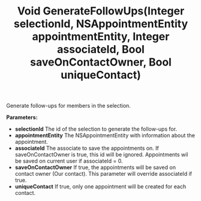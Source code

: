 ﻿---
uid: crmscript_ref_NSSelectionAgent_GenerateFollowUps
title: Void GenerateFollowUps(Integer selectionId, NSAppointmentEntity appointmentEntity, Integer associateId, Bool saveOnContactOwner, Bool uniqueContact)
intellisense: NSSelectionAgent.GenerateFollowUps
keywords: NSSelectionAgent, GenerateFollowUps
so.topic: reference
---

Generate follow-ups for members in the selection.

**Parameters:**
 - **selectionId** The id of the selection to generate the follow-ups for.
 - **appointmentEntity** The NSAppointmentEntity with information about the appointment.
 - **associateId** The associate to save the appointments on. If saveOnContactOwner is true, this id will be ignored. Appointments wil be saved on current user if associateId = 0.
 - **saveOnContactOwner** If true, the appointments will be saved on contact owner (Our contact). This parameter will override associateId if true.
 - **uniqueContact** If true, only one appointment will be created for each contact.
